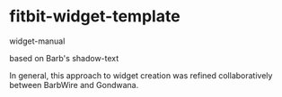 # fitbit-widget-template

widget-manual

based on Barb's shadow-text

In general, this approach to widget creation was refined collaboratively between BarbWire and Gondwana.